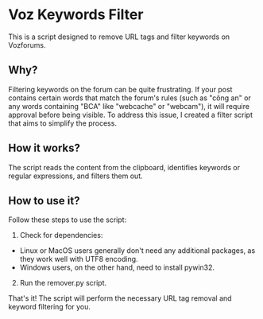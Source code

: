 # Voz Keywords Filter
This is a script designed to remove URL tags and filter keywords on Vozforums.

## Why?
Filtering keywords on the forum can be quite frustrating. If your post contains certain words that match the forum's rules (such as "công an" or any words containing "BCA" like "webcache" or "webcam"), it will require approval before being visible. To address this issue, I created a filter script that aims to simplify the process.

## How it works?
The script reads the content from the clipboard, identifies keywords or regular expressions, and filters them out.

## How to use it?
Follow these steps to use the script:

1. Check for dependencies:
- Linux or MacOS users generally don't need any additional packages, as they work well with UTF8 encoding.
- Windows users, on the other hand, need to install pywin32.
2. Run the remover.py script.

That's it! The script will perform the necessary URL tag removal and keyword filtering for you.